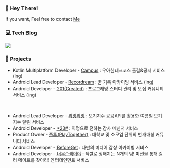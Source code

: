 

### 👋 Hey There! 
If you want, Feel free to contact [Me](https://github.com/s9hn/github-readme-stats](https://www.notion.so/SEHUN-KIM-c3f97f60bed34ddd96dcf14124383919)https://www.notion.so/SEHUN-KIM-c3f97f60bed34ddd96dcf14124383919)
### 💻 Tech Blog

  <a href="https://s2ehun.tistory.com//"><img src="https://img.shields.io/badge/Tistory-000000?style=flat-square&logo=Tistory&logoColor=white&link=https://s2ehun.tistory.com/"/></a>
    
### 📌 Projects

- Kotlin Multiplatform Developer - [Campus](https://github.com/sujin9/woowa_campus_android) : 우아한테크코스 출결&공지 서비스 (ing)
- Android Lead Developer - [Recordream](https://github.com/TeamRecorDream/RecorDream-AOS) : 꿈 기록 아카이빙 서비스 (ing)
- Android Developer - [201(Created)](https://github.com/201-Created-Study/2023-yigongil) : 프로그래밍 스터디 관리 및 모집 커뮤니티 서비스 (ing)

<br>

- Android Lead Developer - [위잉위잉](https://github.com/SOPT32-SOPKATHON/sopkathon-android) : 모기지수 공공API를 활용한 여름철 모기지수 알림 서비스
- Android Developer - [*23#](https://github.com/SOPKATHON-LUCKY-SEVEN/S23H-AOS) : 익명으로 전하는 감사 메신저 서비스
- Product Owner - [플투(PlayTogether)](https://cheddar-liquid-051.notion.site/PLAY-TOGETHER-b88141f8be1344c2a8ed365951e4fefc?pvs=4) : 대학교 및 소모임 단위의 번개매칭 커뮤니티 서비스
- Android Developer - [BeforeGet](https://github.com/Team-Beforeget/Beforeget-Android) : 나만의 미디어 감상 아카이빙 서비스
- Android Developer - [너무슨색이야](https://github.com/TeamWhatColor/WhatColorAndroid) : 색깔로 정해지는 N개의 팀! 미션을 통해 컬러 메이트를 찾아라! 엔터테인먼트 서비스
